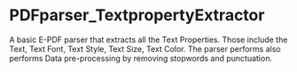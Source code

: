 # PDFparser_TextpropertyExtractor
A basic E-PDF parser that extracts all the Text Properties. Those include the Text, Text Font, Text Style, Text Size, Text Color. The parser performs also performs Data pre-processing by removing stopwords and punctuation.
